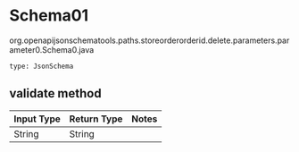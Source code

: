 # Schema01
org.openapijsonschematools.paths.storeorderorderid.delete.parameters.parameter0.Schema0.java
```
type: JsonSchema
```

## validate method
| Input Type | Return Type | Notes |
| ---------- | ----------- | ----- |
| String | String | |
